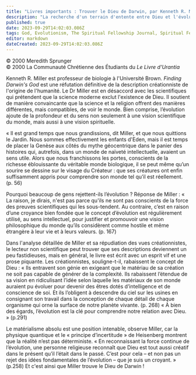 ```yaml
---
title: "Livres importants : Trouver le Dieu de Darwin, par Kenneth R. Miller"
description: "La recherche d'un terrain d'entente entre Dieu et l'évolution par un scientifique"
published: true
date: 2023-09-29T14:02:03.086Z
tags: God, Evolutionism, The Spiritual Fellowship Journal, Spiritual Fellowship, article
editor: markdown
dateCreated: 2023-09-29T14:02:03.086Z
---
```


<p class="v-card v-sheet theme--light gray lighten-3 px-2">© 2000 Meredith Sprunger<br>© 2000 La Communauté Chrétienne des Étudiants du <i>Le Livre d'Urantia</i></p>


Kenneth R. Miller est professeur de biologie à l'Université Brown. _Finding Darwin's God_ est une réfutation définitive de la description créationniste de l'origine de l'humanité. Le Dr Miller est en désaccord avec les scientifiques qui prétendent que la science moderne exclut l'existence de Dieu. Il soutient de manière convaincante que la science et la religion offrent des manières différentes, mais compatibles, de voir le monde. Bien comprise, l’évolution ajoute de la profondeur et du sens non seulement à une vision scientifique du monde, mais aussi à une vision spirituelle.

« Il est grand temps que nous grandissions, dit Miller, et que nous quittions le Jardin. Nous sommes effectivement les enfants d'Eden, mais il est temps de placer la Genèse aux côtés du mythe géocentrique dans le panier des histoires qui, autrefois, dans un monde de naïveté intellectuelle, avaient un sens utile. Alors que nous franchissons les portes, conscients de la richesse éblouissante du véritable monde biologique, il se peut même qu’un sourire se dessine sur le visage du Créateur : que ses créatures ont enfin suffisamment appris pour comprendre son monde tel qu’il est réellement. (p. 56)

Pourquoi beaucoup de gens rejettent-ils l’évolution ? Réponse de Miller : « La raison, je dirais, n'est pas parce qu'ils ne sont pas conscients de la force des preuves scientifiques qui les sous-tendent. Au contraire, c’est en raison d’une croyance bien fondée que le concept d’évolution est régulièrement utilisé, au sens intellectuel, pour justifier et promouvoir une vision philosophique du monde qu’ils considèrent comme hostile et même étrangère à leur vie et à leurs valeurs. (p. 167)

Dans l'analyse détaillée de Miller et sa répudiation des vues créationnistes, le lecteur non scientifique peut trouver que ses descriptions deviennent un peu fastidieuses, mais en général, le livre est écrit avec un esprit vif et une prose piquante. Les créationnistes, souligne-t-il, rabaissent le concept de Dieu : « Ils entravent son génie en exigeant que le matériau de sa création ne soit pas capable de générer de la complexité. Ils rabaissent l’étendue de sa vision en ridiculisant l’idée selon laquelle les matériaux de son monde auraient pu évoluer pour devenir des êtres dotés d’intelligence et de conscience de soi. Et ils l’obligent à descendre du ciel sur les usines en consignant son travail dans la conception de chaque détail de chaque organisme qui orne la surface de notre planète vivante. (p. 268) « À bien des égards, l’évolution est la clé pour comprendre notre relation avec Dieu. » (p.291)

Le matérialisme absolu est une position intenable, observe Miller, car la physique quantique et le « principe d’incertitude » de Heisenberg montrent que la réalité n’est pas déterministe. « En reconnaissant la force continue de l’évolution, une personne religieuse reconnaît que Dieu est tout aussi créatif dans le présent qu’il l’était dans le passé. C’est pour cela – et non pas un rejet des idées fondamentales de l’évolution – que je suis un croyant. » (p.258) Et c'est ainsi que Miller trouve le Dieu de Darwin !




